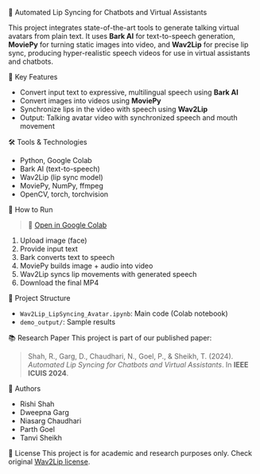 🎥 Automated Lip Syncing for Chatbots and Virtual Assistants

This project integrates state-of-the-art tools to generate talking virtual avatars from plain text. It uses **Bark AI** for text-to-speech generation, **MoviePy** for turning static images into video, and **Wav2Lip** for precise lip sync, producing hyper-realistic speech videos for use in virtual assistants and chatbots.

📌 Key Features
- Convert input text to expressive, multilingual speech using **Bark AI**
- Convert images into videos using **MoviePy**
- Synchronize lips in the video with speech using **Wav2Lip**
- Output: Talking avatar video with synchronized speech and mouth movement

🛠️ Tools & Technologies
- Python, Google Colab
- Bark AI (text-to-speech)
- Wav2Lip (lip sync model)
- MoviePy, NumPy, ffmpeg
- OpenCV, torch, torchvision

🧪 How to Run
> 🔗 [Open in Google Colab](https://colab.research.google.com/drive/1Vj8cJm7lOSDBPAXtmnTj-mphdZtASTfc?usp=sharing)

1. Upload image (face)
2. Provide input text
3. Bark converts text to speech
4. MoviePy builds image + audio into video
5. Wav2Lip syncs lip movements with generated speech
6. Download the final MP4

📁 Project Structure
- `Wav2Lip_LipSyncing_Avatar.ipynb`: Main code (Colab notebook)
- `demo_output/`: Sample results

📚 Research Paper
This project is part of our published paper:
> Shah, R., Garg, D., Chaudhari, N., Goel, P., & Sheikh, T. (2024). *Automated Lip Syncing for Chatbots and Virtual Assistants*. In **IEEE ICUIS 2024**. 

📌 Authors
- Rishi Shah
- Dweepna Garg
- Niasarg Chaudhari
- Parth Goel
- Tanvi Sheikh

📃 License
This project is for academic and research purposes only. Check original [Wav2Lip license](https://github.com/Rudrabha/Wav2Lip).

